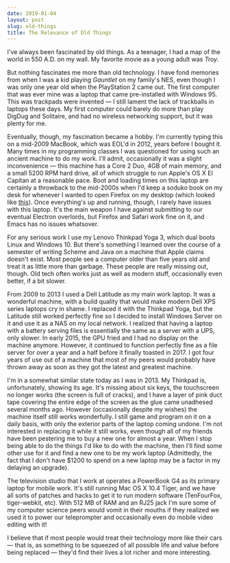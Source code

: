 ```yaml
---
date: 2019-01-04
layout: post
slug: old-things
title: The Relevance of Old Things
---
```


I've always been fascinated by old things. As a teenager, I had a map of the world in 550 A.D. on my wall. My favorite movie as a young adult was <i>Troy</i>.

But nothing fascinates me more than old technology. I have fond memories from when I was a kid playing <i>Gauntlet</i> on my family's NES, even though I was only one year old when the PlayStation 2 came out. The first computer that was ever mine was a laptop that came pre-installed with Windows 95. This was trackpads were invented — I still lament the lack of trackballs in laptops these days. My first computer could barely do more than play DigDug and Solitaire, and had no wireless networking support, but it was plenty for me. 

Eventually, though, my fascination became a hobby. I'm currently typing this on a mid-2009 MacBook, which was EOL'd in 2012, years before I bought it. Many times in my programming classes I was questioned for using such an ancient machine to do my work. I'll admit, occasionally it was a slight inconvenience — this machine has a Core 2 Duo, 4GB of main memory, and a small 5200 RPM hard drive, all of which struggle to run Apple's OS X El Capitan at a reasonable pace. Boot and loading times on this laptop are certainly a throwback to the mid-2000s when I'd keep a soduko book on my desk for whenever I wanted to open Firefox on my desktop (which looked like <a href="https://www.lifewire.com/thmb/6XJUU98W7zUwXEFTALvSynRpjSg=/768x0/filters:no_upscale():max_bytes(150000):strip_icc()/dell-dimension-b110-56a1b4e73df78cf7726d3e23.jpg">this</a>). Once everything's up and running, though, I rarely have issues with this laptop. It's the main weapon I have against submitting to our eventual Electron overlords, but Firefox and Safari work fine on it, and Emacs has no issues whatsover.

For any serious work I use my Lenovo Thinkpad Yoga 3, which dual boots Linux and Windows 10. But there's something I learned over the course of a semester of writing Scheme and Java on a machine that Apple claims doesn't exist. Most people see a computer older than five years old and treat it as little more than garbage. These people are really missing out, though. Old tech often works just as well as modern stuff, occasionally even better, if a bit slower.

From 2009 to 2013 I used a Dell Latitude as my main work laptop. It was a wonderful machine, with a build quality that would make modern Dell XPS series laptops cry in shame. I replaced it with the Thinkpad Yoga, but the Latitude still worked perfectly fine so I decided to install Windows Server on it and use it as a NAS on my local network. I realized that having a laptop with a battery serving files is essentially the same as a server with a UPS, only slower. In early 2015, the GPU fried and I had no display on the machine anymore. However, it continued to function perfectly fine as a file server for over a year and a half before it finally toasted in 2017. I got four years of use out of a machine that most of my peers would probably have thrown away as soon as they got the latest and greatest machine.

I'm in a somewhat similar state today as I was in 2013. My Thinkpad is, unfortunately, showing its age. It's missing about six keys, the touchscreen no longer works (the screen is full of cracks), and I have a layer of pink duct tape covering the entire edge of the screen as the glue came unadhesed several months ago. However (occasionally despite my wishes) the machine itself still works wonderfully. I still game and program on it on a daily basis, with only the exterior parts of the laptop coming undone. I'm not interested in replacing it while it still works, even though all of my friends have been pestering me to buy a new one for almost a year. When I stop being able to do the things I'd like to do with the machine, then I'll find some other use for it and find a new one to be my work laptop (Admittedly, the fact that I don't have $1200 to spend on a new laptop may be a factor in my delaying an upgrade).

The television studio that I work at operates a PowerBook G4 as its primary laptop for mobile work. It's still running Mac OS X 10.4 Tiger, and we have all sorts of patches and hacks to get it to run modern software (TenFourFox, tiger-webkit, etc). With 512 MB of RAM and an RJ25 jack I'm sure some of my computer science peers would vomit in their mouths if they realized we used it to power our teleprompter and occasionally even do mobile video editing with it! 

I believe that if most people would treat their technology more like their cars — that is, as something to be squeezed of all possible life and value before being replaced — they'd find their lives a lot richer and more interesting.
